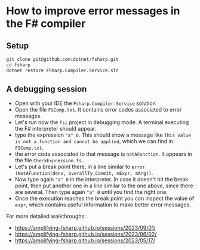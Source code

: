 # How to improve error messages in the F# compiler

## Setup

```sh
git clone git@github.com:dotnet/fsharp.git
cd fsharp
dotnet restore FSharp.Compiler.Service.sln
```

## A debugging session

- Open with your IDE the `Fsharp.Compiler.Service` solution
- Open the file `FSComp.txt`. It contains error codes associated to error messages. 
- Let's run now the `fsi` project in debugging mode. A terminal executing the F# interpreter should appear.
- type the expression `"a" 0`. This should show a message like 
`This value is not a function and cannot be applied`, which we can find in `FSComp.txt`.
- the error code associated to that message is `notAFunction`. It appears in the file `CheckExpression.fs`.
- Let's put a break point there, in a line similar to `error (NotAFunction(denv, overallTy.Commit, mExpr, mArg))`.
- Now type again `"a" 0` in the interpreter. In case it doesn't hit the break point,
then put another one in a line similar to the one above, since there are several.
Then type again `"a" 0` until you find the right one.
- Once the execution reaches the break point you can inspect the value of `expr`,
which contains useful information to make better error messages.

For more detailed walkthroughs:

- https://amplifying-fsharp.github.io/sessions/2023/09/01/
- https://amplifying-fsharp.github.io/sessions/2023/06/02/
- https://amplifying-fsharp.github.io/sessions/2023/05/17/
